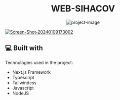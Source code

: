 <h1 align="center" id="title">WEB-SIHACOV</h1>

<p align="center"><img src="https://socialify.git.ci/MukhlisMaulanaA/web-sihacov/image?description=1&amp;descriptionEditable=Website%20Project%20Sistem%20Inspeksi%20Alat%20Kesehatan%20menggunakan%20%0AComputer%20Vision%20pada%20proses%20Quality%20Control.&amp;language=1&amp;name=1&amp;owner=1&amp;theme=Light" alt="project-image"></p>

<a href="https://ibb.co/QFQDtzV"><img src="https://i.ibb.co/Fb3HCN1/Screen-Shot-20240109173002.png" alt="Screen-Shot-20240109173002" border="0" /></a>
  
<h2>💻 Built with</h2>

Technologies used in the project:

*   Next.js Framework
*   Typescript
*   Tailwindcss
*   Javascript
*   NodeJS